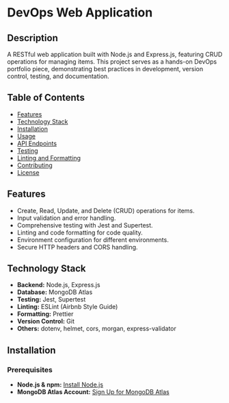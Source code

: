 # DevOps Web Application

## Description

A RESTful web application built with Node.js and Express.js, featuring CRUD operations for managing items. This project serves as a hands-on DevOps portfolio piece, demonstrating best practices in development, version control, testing, and documentation.

## Table of Contents

- [Features](#features)
- [Technology Stack](#technology-stack)
- [Installation](#installation)
- [Usage](#usage)
- [API Endpoints](#api-endpoints)
- [Testing](#testing)
- [Linting and Formatting](#linting-and-formatting)
- [Contributing](#contributing)
- [License](#license)

## Features

- Create, Read, Update, and Delete (CRUD) operations for items.
- Input validation and error handling.
- Comprehensive testing with Jest and Supertest.
- Linting and code formatting for code quality.
- Environment configuration for different environments.
- Secure HTTP headers and CORS handling.

## Technology Stack

- **Backend:** Node.js, Express.js
- **Database:** MongoDB Atlas
- **Testing:** Jest, Supertest
- **Linting:** ESLint (Airbnb Style Guide)
- **Formatting:** Prettier
- **Version Control:** Git
- **Others:** dotenv, helmet, cors, morgan, express-validator

## Installation

### Prerequisites

- **Node.js & npm:** [Install Node.js](https://nodejs.org/)
- **MongoDB Atlas Account:** [Sign Up for MongoDB Atlas](https://www.mongodb.com/cloud/atlas/register)